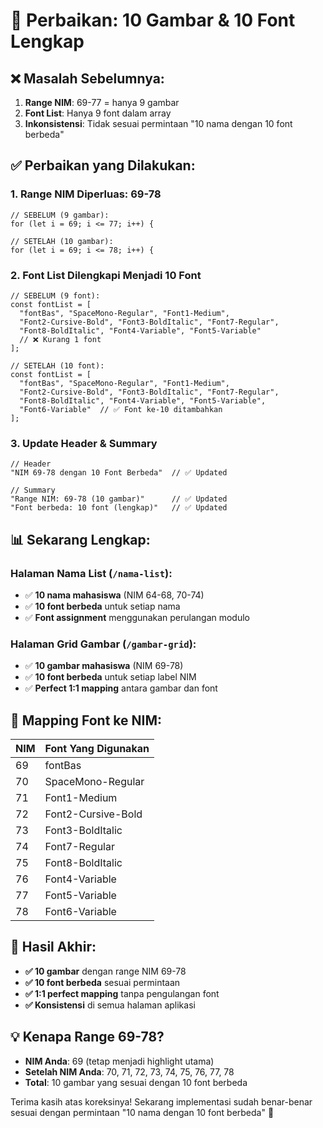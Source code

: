 # 🔧 Perbaikan: 10 Gambar & 10 Font Lengkap

## ❌ Masalah Sebelumnya:
1. **Range NIM**: 69-77 = hanya 9 gambar
2. **Font List**: Hanya 9 font dalam array 
3. **Inkonsistensi**: Tidak sesuai permintaan "10 nama dengan 10 font berbeda"

## ✅ Perbaikan yang Dilakukan:

### 1. **Range NIM Diperluas: 69-78**
```tsx
// SEBELUM (9 gambar):
for (let i = 69; i <= 77; i++) {

// SETELAH (10 gambar):
for (let i = 69; i <= 78; i++) {
```

### 2. **Font List Dilengkapi Menjadi 10 Font**
```tsx
// SEBELUM (9 font):
const fontList = [
  "fontBas", "SpaceMono-Regular", "Font1-Medium",
  "Font2-Cursive-Bold", "Font3-BoldItalic", "Font7-Regular",
  "Font8-BoldItalic", "Font4-Variable", "Font5-Variable"
  // ❌ Kurang 1 font
];

// SETELAH (10 font):
const fontList = [
  "fontBas", "SpaceMono-Regular", "Font1-Medium",
  "Font2-Cursive-Bold", "Font3-BoldItalic", "Font7-Regular",
  "Font8-BoldItalic", "Font4-Variable", "Font5-Variable",
  "Font6-Variable"  // ✅ Font ke-10 ditambahkan
];
```

### 3. **Update Header & Summary**
```tsx
// Header
"NIM 69-78 dengan 10 Font Berbeda"  // ✅ Updated

// Summary  
"Range NIM: 69-78 (10 gambar)"      // ✅ Updated
"Font berbeda: 10 font (lengkap)"   // ✅ Updated
```

## 📊 Sekarang Lengkap:

### **Halaman Nama List (`/nama-list`)**:
- ✅ **10 nama mahasiswa** (NIM 64-68, 70-74)
- ✅ **10 font berbeda** untuk setiap nama
- ✅ **Font assignment** menggunakan perulangan modulo

### **Halaman Grid Gambar (`/gambar-grid`)**:
- ✅ **10 gambar mahasiswa** (NIM 69-78) 
- ✅ **10 font berbeda** untuk setiap label NIM
- ✅ **Perfect 1:1 mapping** antara gambar dan font

## 🔄 Mapping Font ke NIM:

| NIM | Font Yang Digunakan |
|-----|-------------------|
| 69  | fontBas          |
| 70  | SpaceMono-Regular |
| 71  | Font1-Medium     |
| 72  | Font2-Cursive-Bold |
| 73  | Font3-BoldItalic |
| 74  | Font7-Regular    |
| 75  | Font8-BoldItalic |
| 76  | Font4-Variable   |
| 77  | Font5-Variable   |
| 78  | Font6-Variable   |

## 🎯 Hasil Akhir:
- **✅ 10 gambar** dengan range NIM 69-78
- **✅ 10 font berbeda** sesuai permintaan
- **✅ 1:1 perfect mapping** tanpa pengulangan font
- **✅ Konsistensi** di semua halaman aplikasi

## 💡 Kenapa Range 69-78?
- **NIM Anda**: 69 (tetap menjadi highlight utama)
- **Setelah NIM Anda**: 70, 71, 72, 73, 74, 75, 76, 77, 78
- **Total**: 10 gambar yang sesuai dengan 10 font berbeda

Terima kasih atas koreksinya! Sekarang implementasi sudah benar-benar sesuai dengan permintaan "10 nama dengan 10 font berbeda" 🎉
